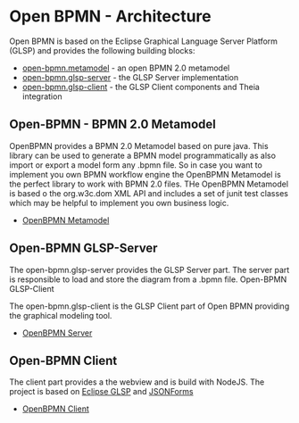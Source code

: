 # Open BPMN - Architecture

Open BPMN is based on the Eclipse Graphical Language Server Platform (GLSP) and provides the following building blocks:

* [open-bpmn.metamodel](https://github.com/imixs/open-bpmn/tree/master/open-bpmn.metamodel) - an open BPMN 2.0 metamodel
* [open-bpmn.glsp-server](https://github.com/imixs/open-bpmn/tree/master/open-bpmn.glsp-server) - the GLSP Server implementation
* [open-bpmn.glsp-client](https://github.com/imixs/open-bpmn/tree/master/open-bpmn.glsp-client) - the GLSP Client components and Theia integration

## Open-BPMN - BPMN 2.0 Metamodel

OpenBPMN provides a BPMN 2.0 Metamodel based on pure java. This library can be used to generate a BPMN model programmatically as also import or export a model form any .bpmn file. So in case you want to implement you own BPMN workflow engine the OpenBPMN Metamodel is the perfect library to work with BPMN 2.0 files. THe OpenBPMN Metamodel is based o the org.w3c.dom XML API and includes a set of junit test classes which may be helpful to implement you own business logic.

* [OpenBPMN Metamodel](https://github.com/imixs/open-bpmn/tree/master/open-bpmn.metamodel)

## Open-BPMN GLSP-Server

The open-bpmn.glsp-server provides the GLSP Server part. The server part is responsible to load and store the diagram from a .bpmn file.
Open-BPMN GLSP-Client

The open-bpmn.glsp-client is the GLSP Client part of Open BPMN providing the graphical modeling tool.

* [OpenBPMN Server](https://github.com/imixs/open-bpmn/tree/master/open-bpmn.glsp-server)

## Open-BPMN Client

The client part provides a the webview and is build with NodeJS. The project is based on [Eclipse GLSP](https://www.eclipse.org/glsp/) and [JSONForms](https://github.com/eclipsesource/jsonforms)

* [OpenBPMN Client](https://github.com/imixs/open-bpmn/tree/master/open-bpmn.glsp-client)

